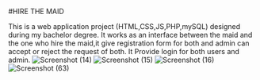 #HIRE THE MAID 

This is a web application project (HTML,CSS,JS,PHP,mySQL) designed during my bachelor degree.
It works as an interface between the maid and the one who hire the maid,it give registration form for both and admin can accept or reject the request of both.
It Provide login for both users and admin.
![Screenshot (14)](https://github.com/user-attachments/assets/d0980626-6431-47a1-be43-2d8e3f7cd01e)
![Screenshot (15)](https://github.com/user-attachments/assets/f55c9ee6-e621-417d-a2b3-0c765631c030)
![Screenshot (16)](https://github.com/user-attachments/assets/b044af84-c1b2-41ed-a1ff-4a6c6ef88267)
![Screenshot (63)](https://github.com/user-attachments/assets/e6897f76-2982-4a20-9c20-9ec3f8f34b44)
